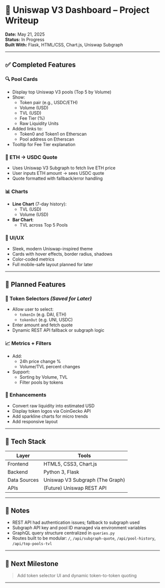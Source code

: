 
# 🦄 Uniswap V3 Dashboard – Project Writeup

**Date:** May 21, 2025  
**Status:** In Progress  
**Built With:** Flask, HTML/CSS, Chart.js, Uniswap Subgraph

---

## ✅ Completed Features

### 🔍 Pool Cards
- Display top Uniswap V3 pools (Top 5 by Volume)
- Show:
  - Token pair (e.g., USDC/ETH)
  - Volume (USD)
  - TVL (USD)
  - Fee Tier (%)
  - Raw Liquidity Units
- Added links to:
  - Token0 and Token1 on Etherscan
  - Pool address on Etherscan
- Tooltip for Fee Tier explanation

### 💱 ETH → USDC Quote
- Uses Uniswap V3 Subgraph to fetch live ETH price
- User inputs ETH amount → sees USDC quote
- Quote formatted with fallback/error handling

### 📊 Charts
- **Line Chart** (7-day history):
  - TVL (USD)
  - Volume (USD)
- **Bar Chart**:
  - TVL across Top 5 Pools

### 🎨 UI/UX
- Sleek, modern Uniswap-inspired theme
- Cards with hover effects, border radius, shadows
- Color-coded metrics
- Full mobile-safe layout planned for later

---

## 📝 Planned Features

### 💱 Token Selectors *(Saved for Later)*
- Allow user to select:
  - `tokenIn` (e.g. DAI, ETH)
  - `tokenOut` (e.g. UNI, USDC)
- Enter amount and fetch quote
- Dynamic REST API fallback or subgraph logic

### 📈 Metrics + Filters
- Add:
  - 24h price change %
  - Volume/TVL percent changes
- Support:
  - Sorting by Volume, TVL
  - Filter pools by tokens

### 🧠 Enhancements
- Convert raw liquidity into estimated USD
- Display token logos via CoinGecko API
- Add sparkline charts for micro trends
- Add responsive layout

---

## 📌 Tech Stack

| Layer         | Tools                        |
|---------------|------------------------------|
| Frontend      | HTML5, CSS3, Chart.js        |
| Backend       | Python 3, Flask              |
| Data Sources  | Uniswap V3 Subgraph (The Graph) |
| APIs          | (Future) Uniswap REST API    |

---

## 🧪 Notes

- REST API had authentication issues; fallback to subgraph used
- Subgraph API key and pool ID managed via environment variables
- GraphQL query structure centralized in `queries.py`
- Routes built to be modular: `/`, `/api/subgraph-quote`, `/api/pool-history`, `/api/top-pools-tvl`

---

## 🚀 Next Milestone

> Add token selector UI and dynamic token-to-token quoting

---

